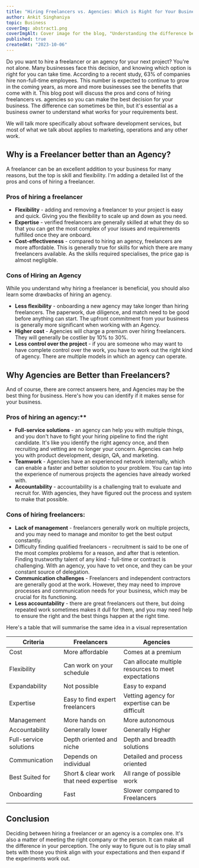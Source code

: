 ```yaml
---
title: "Hiring Freelancers vs. Agencies: Which is Right for Your Business?"
author: Ankit Singhaniya
topic: Business
coverImg: abstract1.png
coverImgAlt: Cover image for the blog, "Understanding the difference between Ruby class method and instance method"
published: true
createdAt: "2023-10-06"
---
```


Do you want to hire a freelancer or an agency for your next project? You're not alone. Many businesses face this decision, and knowing which option is right for you can take time. According to a recent study, 63% of companies hire non-full-time employees. This number is expected to continue to grow in the coming years, as more and more businesses see the benefits that come with it. This blog post will discuss the pros and cons of hiring freelancers vs. agencies so you can make the best decision for your business. The difference can sometimes be thin, but it's essential as a business owner to understand what works for your requirements best.

We will talk more specifically about software development services, but most of what we talk about applies to marketing, operations and any other work.

## Why is a Freelancer better than an Agency?

A freelancer can be an excellent addition to your business for many reasons, but the top is skill and flexibility. I'm adding a detailed list of the pros and cons of hiring a freelancer.

### Pros of hiring a freelancer

- **Flexibility** - adding and removing a freelancer to your project is easy and quick. Giving you the flexibility to scale up and down as you need.
- **Expertise** - verified freelancers are generally skilled at what they do so that you can get the most complex of your issues and requirements fulfilled once they are onboard.
- **Cost-effectiveness** - compared to hiring an agency, freelancers are more affordable. This is generally true for skills for which there are many freelancers available. As the skills required specialises, the price gap is almost negligible.


### Cons of Hiring an Agency

While you understand why hiring a freelancer is beneficial, you should also learn some drawbacks of hiring an agency.

* **Less flexibility** - onboarding a new agency may take longer than hiring freelancers. The paperwork, due diligence, and match need to be good before anything can start. The upfront commitment from your business is generally more significant when working with an Agency.
* **Higher cost** - Agencies will charge a premium over hiring freelancers. They will generally be costlier by 10% to 30%.
* **Less control over the project** - if you are someone who may want to have complete control over the work, you have to work out the right kind of agency. There are multiple models in which an agency can operate.



## Why Agencies are Better than Freelancers?

And of course, there are correct answers here, and Agencies may be the best thing for business. Here's how you can identify if it makes sense for your business.


### Pros of hiring an agency:**

* **Full-service solutions** - an agency can help you with multiple things, and you don't have to fight your hiring pipeline to find the right candidate. It's like you identify the right agency once, and then recruiting and vetting are no longer your concern. Agencies can help you with product development, design, QA, and marketing.
* **Teamwork** - Agencies have an experienced network internally, which can enable a faster and better solution to your problem. You can tap into the experience of numerous projects the agencies have already worked with.
* **Accountability** - accountability is a challenging trait to evaluate and recruit for. With agencies, they have figured out the process and system to make that possible.


### Cons of hiring freelancers:
* **Lack of management** - freelancers generally work on multiple projects, and you may need to manage and monitor to get the best output constantly.
* Difficulty finding qualified freelancers - recruitment is said to be one of the most complex problems for a reason, and after that is retention. Finding trustworthy talent of any kind - full-time or contract is challenging. With an agency, you have to vet once, and they can be your constant source of delegation.
* **Communication challenges** - Freelancers and independent contractors are generally good at the work. However, they may need to improve processes and communication needs for your business, which may be crucial for its functioning.
* **Less accountability** - there are great freelancers out there, but doing repeated work sometimes makes it dull for them, and you may need help to ensure the right and the best things happen at the right time.

Here's a table that will summarise the same idea in a visual representation

| Criteria | Freelancers | Agencies |
|---|---|---|
| Cost | More affordable | Comes at a premium |
| Flexibility | Can work on your schedule | Can allocate multiple resources to meet expectations |
| Expandability | Not possible | Easy to expand |
| Expertise | Easy to find expert freelancers | Vetting agency for expertise can be difficult |
| Management | More hands on | More autonomous |
| Accountability | Generally lower | Generally Higher |
| Full-service solutions | Depth oriented and niche | Depth and breadth solutions |
| Communication | Depends on individual | Detailed and process oriented |
| Best Suited for | Short & clear work that need expertise | All range of possible work |
| Onboarding | Fast | Slower compared to Freelancers |


## Conclusion

Deciding between hiring a freelancer or an agency is a complex one. It's also a matter of meeting the right company or the person. It can make all the difference in your perception. The only way to figure out is to play small bets with those you think align with your expectations and then expand if the experiments work out.